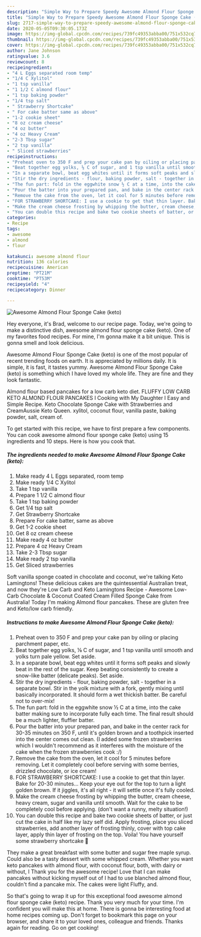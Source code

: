 ```yaml
---
description: "Simple Way to Prepare Speedy Awesome Almond Flour Sponge Cake (keto)"
title: "Simple Way to Prepare Speedy Awesome Almond Flour Sponge Cake (keto)"
slug: 2717-simple-way-to-prepare-speedy-awesome-almond-flour-sponge-cake-keto
date: 2020-05-05T09:30:05.173Z
image: https://img-global.cpcdn.com/recipes/739fc49353abba00/751x532cq70/awesome-almond-flour-sponge-cake-keto-recipe-main-photo.jpg
thumbnail: https://img-global.cpcdn.com/recipes/739fc49353abba00/751x532cq70/awesome-almond-flour-sponge-cake-keto-recipe-main-photo.jpg
cover: https://img-global.cpcdn.com/recipes/739fc49353abba00/751x532cq70/awesome-almond-flour-sponge-cake-keto-recipe-main-photo.jpg
author: Jane Johnson
ratingvalue: 3.6
reviewcount: 8
recipeingredient:
- "4 L Eggs separated room temp"
- "1/4 C Xylitol"
- "1 tsp vanilla"
- "1 1/2 C almond flour"
- "1 tsp baking powder"
- "1/4 tsp salt"
- " Strawberry Shortcake"
- " For cake batter same as above"
- "1-2 cookie sheet"
- "8 oz cream cheese"
- "4 oz butter"
- "4 oz Heavy Cream"
- "2-3 Tbsp sugar"
- "2 tsp vanilla"
- " Sliced strawberries"
recipeinstructions:
- "Preheat oven to 350 F and prep your cake pan by oiling or placing parchment paper, etc."
- "Beat together egg yolks, ⅛ C of sugar, and 1 tsp vanilla until smooth and yolks turn pale yellow. Set aside."
- "In a separate bowl, beat egg whites until it forms soft peaks and slowly beat in the rest of the sugar. Keep beating consistently to create a snow-like batter (delicate peaks). Set aside."
- "Stir the dry ingredients - flour, baking powder, salt - together in a separate bowl. Stir in the yolk mixture with a fork, gently mixing until basically incorporated. It should form a wet thickish batter. Be careful not to over-mix!"
- "The fun part: fold in the eggwhite snow ½ C at a time, into the cake batter making sure to incorporate fully each time. The final result should be a much lighter, fluffier batter."
- "Pour the batter into your prepared pan, and bake in the center rack for 30-35 minutes on 350 F, until it&#39;s golden brown and a toothpick inserted into the center comes out clean. (I added some frozen strawberries which I wouldn&#39;t recommend as it interferes with the moisture of the cake when the frozen strawberries cook :/)"
- "Remove the cake from the oven, let it cool for 5 minutes before removing. Let it completely cool before serving with some berries, drizzled chocolate, or ice cream!"
- "FOR STRAWBERRY SHORTCAKE: I use a cookie to get that thin layer. Bake for 20-30 minutes... Keep your eye out for the top to turn a light golden brown. If it jiggles, it&#39;s all right - it will settle once it&#39;s fully cooled."
- "Make the cream cheese frosting by whipping the butter, cream cheese, heavy cream, sugar and vanilla until smooth. Wait for the cake to be completely cool before applying. (don&#39;t want a runny, melty situation!)"
- "You can double this recipe and bake two cookie sheets of batter, or just cut the cake in half like my lazy self did. Apply frosting, place you sliced strawberries, add another layer of frosting thinly, cover with top cake layer, apply thin layer of frosting on the top. Voila! You have yourself some strawberry shortcake 🤩"
categories:
- Recipe
tags:
- awesome
- almond
- flour

katakunci: awesome almond flour 
nutrition: 136 calories
recipecuisine: American
preptime: "PT21M"
cooktime: "PT53M"
recipeyield: "4"
recipecategory: Dinner

---
```



![Awesome Almond Flour Sponge Cake (keto)](https://img-global.cpcdn.com/recipes/739fc49353abba00/751x532cq70/awesome-almond-flour-sponge-cake-keto-recipe-main-photo.jpg)

Hey everyone, it's Brad, welcome to our recipe page. Today, we're going to make a distinctive dish, awesome almond flour sponge cake (keto). One of my favorites food recipes. For mine, I'm gonna make it a bit unique. This is gonna smell and look delicious.

Awesome Almond Flour Sponge Cake (keto) is one of the most popular of recent trending foods on earth. It is appreciated by millions daily. It is simple, it is fast, it tastes yummy. Awesome Almond Flour Sponge Cake (keto) is something which I have loved my whole life. They are fine and they look fantastic.

Almond flour based pancakes for a low carb keto diet. FLUFFY LOW CARB KETO ALMOND FLOUR PANCAKES I Cooking with My Daughter I Easy and Simple Recipe. Keto Chocolate Sponge Cake with Strawberries and CreamAussie Keto Queen. xylitol, coconut flour, vanilla paste, baking powder, salt, cream of.


To get started with this recipe, we have to first prepare a few components. You can cook awesome almond flour sponge cake (keto) using 15 ingredients and 10 steps. Here is how you cook that.

<!--inarticleads1-->

##### The ingredients needed to make Awesome Almond Flour Sponge Cake (keto):

1. Make ready 4 L Eggs separated, room temp
1. Make ready 1/4 C Xylitol
1. Take 1 tsp vanilla
1. Prepare 1 1/2 C almond flour
1. Take 1 tsp baking powder
1. Get 1/4 tsp salt
1. Get  Strawberry Shortcake
1. Prepare  For cake batter, same as above
1. Get 1-2 cookie sheet
1. Get 8 oz cream cheese
1. Make ready 4 oz butter
1. Prepare 4 oz Heavy Cream
1. Take 2-3 Tbsp sugar
1. Make ready 2 tsp vanilla
1. Get  Sliced strawberries


Soft vanilla sponge coated in chocolate and coconut, we&#39;re talking Keto Lamingtons! These delicious cakes are the quintessential Australian treat, and now they&#39;re Low Carb and Keto Lamingtons Recipe - Awesome Low-Carb Chocolate &amp; Coconut Coated Cream Filled Sponge Cake from Australia! Today I&#39;m making Almond flour pancakes. These are gluten free and Keto/low carb friendly. 

<!--inarticleads2-->

##### Instructions to make Awesome Almond Flour Sponge Cake (keto):

1. Preheat oven to 350 F and prep your cake pan by oiling or placing parchment paper, etc.
1. Beat together egg yolks, ⅛ C of sugar, and 1 tsp vanilla until smooth and yolks turn pale yellow. Set aside.
1. In a separate bowl, beat egg whites until it forms soft peaks and slowly beat in the rest of the sugar. Keep beating consistently to create a snow-like batter (delicate peaks). Set aside.
1. Stir the dry ingredients - flour, baking powder, salt - together in a separate bowl. Stir in the yolk mixture with a fork, gently mixing until basically incorporated. It should form a wet thickish batter. Be careful not to over-mix!
1. The fun part: fold in the eggwhite snow ½ C at a time, into the cake batter making sure to incorporate fully each time. The final result should be a much lighter, fluffier batter.
1. Pour the batter into your prepared pan, and bake in the center rack for 30-35 minutes on 350 F, until it&#39;s golden brown and a toothpick inserted into the center comes out clean. (I added some frozen strawberries which I wouldn&#39;t recommend as it interferes with the moisture of the cake when the frozen strawberries cook :/)
1. Remove the cake from the oven, let it cool for 5 minutes before removing. Let it completely cool before serving with some berries, drizzled chocolate, or ice cream!
1. FOR STRAWBERRY SHORTCAKE: I use a cookie to get that thin layer. Bake for 20-30 minutes... Keep your eye out for the top to turn a light golden brown. If it jiggles, it&#39;s all right - it will settle once it&#39;s fully cooled.
1. Make the cream cheese frosting by whipping the butter, cream cheese, heavy cream, sugar and vanilla until smooth. Wait for the cake to be completely cool before applying. (don&#39;t want a runny, melty situation!)
1. You can double this recipe and bake two cookie sheets of batter, or just cut the cake in half like my lazy self did. Apply frosting, place you sliced strawberries, add another layer of frosting thinly, cover with top cake layer, apply thin layer of frosting on the top. Voila! You have yourself some strawberry shortcake 🤩


They make a great breakfast with some butter and sugar free maple syrup. Could also be a tasty dessert with some whipped cream. Whether you want keto pancakes with almond flour, with coconut flour, both, with dairy or without, I Thank you for the awesome recipe! Love that I can make pancakes without kicking myself out of I had to use blanched almond flour, couldn&#39;t find a pancake mix. The cakes were light Fluffy, and. 

So that's going to wrap it up for this exceptional food awesome almond flour sponge cake (keto) recipe. Thank you very much for your time. I'm confident you will make this at home. There is gonna be interesting food at home recipes coming up. Don't forget to bookmark this page on your browser, and share it to your loved ones, colleague and friends. Thanks again for reading. Go on get cooking!
